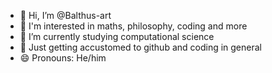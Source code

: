 - 👋 Hi, I’m @Balthus-art
- 👀 I'm interested in maths, philosophy, coding and more
- 🌱 I’m currently studying computational science
- 💞️ Just getting accustomed to github and coding in general
- 😄 Pronouns: He/him


<!---
Balthus-art/Balthus-art is a ✨ special ✨ repository because its `README.md` (this file) appears on your GitHub profile.
You can click the Preview link to take a look at your changes.
--->
